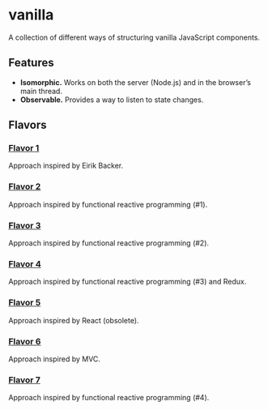 # vanilla

A collection of different ways of structuring vanilla JavaScript components.

## Features

* **Isomorphic.** Works on both the server (Node.js) and in the browser’s main thread.
* **Observable.** Provides a way to listen to state changes.

## Flavors

### [Flavor 1](flavor1/)

Approach inspired by Eirik Backer.

### [Flavor 2](flavor2/)

Approach inspired by functional reactive programming (#1).

### [Flavor 3](flavor3/)

Approach inspired by functional reactive programming (#2).

### [Flavor 4](flavor4/)

Approach inspired by functional reactive programming (#3) and Redux.

### [Flavor 5](flavor5/)

Approach inspired by React (obsolete).

### [Flavor 6](flavor6/)

Approach inspired by MVC.

### [Flavor 7](flavor7/)

Approach inspired by functional reactive programming (#4).

